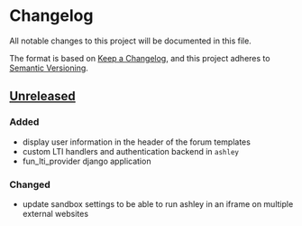 # Changelog

All notable changes to this project will be documented in this file.

The format is based on [Keep a Changelog](https://keepachangelog.com/en/1.0.0/),
and this project adheres to [Semantic 
Versioning](https://semver.org/spec/v2.0.0.html).

## [Unreleased]

### Added

 - display user information in the header of the forum templates
 - custom LTI handlers and authentication backend in `ashley`
 - fun_lti_provider django application

### Changed

 - update sandbox settings to be able to run ashley in an iframe on multiple
   external websites

[unreleased]: https://github.com/openfun/ashley
